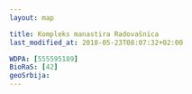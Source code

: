 ```yaml
---
layout: map

title: Kompleks manastira Radovašnica
last_modified_at: 2018-05-23T08:07:32+02:00

WDPA: [555595189]
BioRaS: [42]
geoSrbija:
---
```

